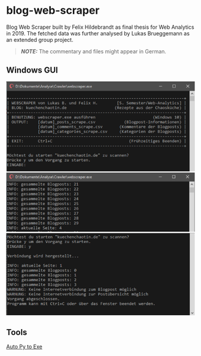 # blog-web-scraper

Blog Web Scraper built by Felix Hildebrandt as final thesis for Web Analytics in 2019. The fetched data was further analysed by Lukas Brueggemann as an extended group project.

> **_NOTE:_** The commentary and files might appear in German.

## Windows GUI

![Screenshot Startup](./img/scraper_01.png)
![Screenshot Scraping](./img/scraper_02.png)
![Screenshot Finalized](./img/scraper_03.png)


## Tools

[Auto Py to Exe](https://pypi.org/project/auto-py-to-exe/)
